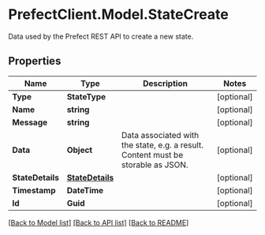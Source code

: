 # PrefectClient.Model.StateCreate
Data used by the Prefect REST API to create a new state.

## Properties

Name | Type | Description | Notes
------------ | ------------- | ------------- | -------------
**Type** | **StateType** |  | [optional] 
**Name** | **string** |  | [optional] 
**Message** | **string** |  | [optional] 
**Data** | **Object** | Data associated with the state, e.g. a result. Content must be storable as JSON. | [optional] 
**StateDetails** | [**StateDetails**](StateDetails.md) |  | [optional] 
**Timestamp** | **DateTime** |  | [optional] 
**Id** | **Guid** |  | [optional] 

[[Back to Model list]](../README.md#documentation-for-models) [[Back to API list]](../README.md#documentation-for-api-endpoints) [[Back to README]](../README.md)


